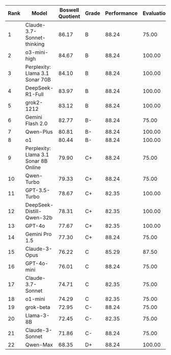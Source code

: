 | Rank | Model | Boswell Quotient | Grade | Performance | Evaluation | Efficiency |
|------|-------|-----------------|-------|------------|------------|------------|
| 1 | Claude-3.7-Sonnet-thinking | 86.17 | B | 88.24 | 75.00 | 95.24 |
| 2 | o3-mini-high | 84.67 | B | 88.24 | 100.00 | 65.84 |
| 3 | Perplexity: Llama 3.1 Sonar 70B | 84.10 | B | 88.24 | 100.00 | 64.12 |
| 4 | DeepSeek-R1-Full | 83.97 | B | 88.24 | 100.00 | 63.72 |
| 5 | grok2-1212 | 83.12 | B | 88.24 | 100.00 | 61.19 |
| 6 | Gemini Flash 2.0 | 82.77 | B- | 88.24 | 75.00 | 85.08 |
| 7 | Qwen-Plus | 80.81 | B- | 88.24 | 100.00 | 54.27 |
| 8 | o1 | 80.44 | B- | 88.24 | 100.00 | 53.17 |
| 9 | Perplexity: Llama 3.1 Sonar 8B Online | 79.90 | C+ | 88.24 | 75.00 | 76.47 |
| 10 | Qwen-Turbo | 79.33 | C+ | 88.24 | 75.00 | 74.77 |
| 11 | GPT-3.5-Turbo | 78.67 | C+ | 82.35 | 100.00 | 53.72 |
| 12 | DeepSeek-Distill-Qwen-32b | 78.31 | C+ | 82.35 | 100.00 | 52.65 |
| 13 | GPT-4o | 77.67 | C+ | 82.35 | 100.00 | 50.75 |
| 14 | Gemini Pro 1.5 | 77.30 | C+ | 88.24 | 75.00 | 68.68 |
| 15 | Claude-3-Opus | 76.22 | C | 85.29 | 87.50 | 55.93 |
| 16 | GPT-4o-mini | 76.01 | C | 88.24 | 75.00 | 64.83 |
| 17 | Claude-3.7-Sonnet | 74.71 | C | 82.35 | 75.00 | 66.80 |
| 18 | o1-mini | 74.29 | C | 82.35 | 75.00 | 65.55 |
| 19 | grok-beta | 72.95 | C- | 88.24 | 75.00 | 55.67 |
| 20 | Llama-3-8B | 72.45 | C- | 82.35 | 75.00 | 60.03 |
| 21 | Claude-3-Sonnet | 71.86 | C- | 88.24 | 75.00 | 52.41 |
| 22 | Qwen-Max | 68.35 | D+ | 88.24 | 100.00 | 16.96 |